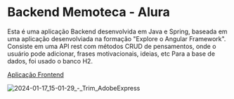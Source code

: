 # Backend Memoteca - Alura  

Esta é uma aplicação Backend desenvolvida em Java e Spring, baseada em uma aplicação desenvolviada na formação "Explore o Angular Framework".
Consiste em uma API rest com métodos CRUD de pensamentos, onde o usuário pode adicionar, frases motivacionais, ideias, etc 
Para a base de dados, foi usado o banco H2. 


[Aplicação Frontend](https://github.com/EduardoSerafim/Memoteca-Frontend)

![2024-01-17_15-01-29_-_Trim_AdobeExpress](https://github.com/EduardoSerafim/Memoteca-Frontend/assets/64627274/f2fd1f47-4cb6-4815-9666-1eea967f872b)
